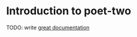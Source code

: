 # Introduction to poet-two

TODO: write [great documentation](http://jacobian.org/writing/what-to-write/)
